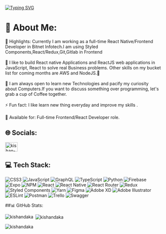 [![Typing SVG](https://readme-typing-svg.demolab.com?font=Fira+Code&pause=1000&width=435&lines=React+Native+Developer+%F0%9F%98%8E)](https://git.io/typing-svg)

# 💫 About Me:
🔭 Highlights: Currently I am working as a full-time React Native/Frontend Developer in Bitnet Infotech.I am using Styled Components,React/Redux,Git,Gitlab in Frontend <br><br>🌱 I like to build React native Applications and ReactJS web applications in JavaScript, React to solve real Business problems. Other skills on my bucket list for coming months are AWS and NodeJS.🙂<br><br>👯 I am always open to learn new Technologies and pacify my curiosity about Computers.If you want to discuss something over programming, let's grab a cup of Coffee together.<br><br>⚡ Fun fact: I like learn new thing everyday and improve my skills .<br><br>👋 Available for: Full-time Frontend/React Developer role.


## 🌐 Socials:
<p align="left">
<a href="https://linkedin.com/in/kishan-daka" target="blank"><img align="center" src="https://raw.githubusercontent.com/rahuldkjain/github-profile-readme-generator/master/src/images/icons/Social/linked-in-alt.svg" alt="kishan-daka" height="30" width="40" /></a>
</p>


## 💻 Tech Stack:
![CSS3](https://img.shields.io/badge/css3-%231572B6.svg?style=for-the-badge&logo=css3&logoColor=white) ![JavaScript](https://img.shields.io/badge/javascript-%23323330.svg?style=for-the-badge&logo=javascript&logoColor=%23F7DF1E) ![GraphQL](https://img.shields.io/badge/-GraphQL-E10098?style=for-the-badge&logo=graphql&logoColor=white) ![TypeScript](https://img.shields.io/badge/typescript-%23007ACC.svg?style=for-the-badge&logo=typescript&logoColor=white) ![Python](https://img.shields.io/badge/python-3670A0?style=for-the-badge&logo=python&logoColor=ffdd54) ![Firebase](https://img.shields.io/badge/firebase-%23039BE5.svg?style=for-the-badge&logo=firebase) ![Expo](https://img.shields.io/badge/expo-1C1E24?style=for-the-badge&logo=expo&logoColor=#D04A37) ![NPM](https://img.shields.io/badge/NPM-%23000000.svg?style=for-the-badge&logo=npm&logoColor=white) ![React](https://img.shields.io/badge/react-%2320232a.svg?style=for-the-badge&logo=react&logoColor=%2361DAFB) ![React Native](https://img.shields.io/badge/react_native-%2320232a.svg?style=for-the-badge&logo=react&logoColor=%2361DAFB) ![React Router](https://img.shields.io/badge/React_Router-CA4245?style=for-the-badge&logo=react-router&logoColor=white) ![Redux](https://img.shields.io/badge/redux-%23593d88.svg?style=for-the-badge&logo=redux&logoColor=white) ![Styled Components](https://img.shields.io/badge/styled--components-DB7093?style=for-the-badge&logo=styled-components&logoColor=white) ![Yarn](https://img.shields.io/badge/yarn-%232C8EBB.svg?style=for-the-badge&logo=yarn&logoColor=white) 	![Figma](https://img.shields.io/badge/figma-%23F24E1E.svg?style=for-the-badge&logo=figma&logoColor=white) ![Adobe XD](https://img.shields.io/badge/Adobe%20XD-470137?style=for-the-badge&logo=Adobe%20XD&logoColor=#FF61F6) ![Adobe Illustrator](https://img.shields.io/badge/adobeillustrator-%23FF9A00.svg?style=for-the-badge&logo=adobeillustrator&logoColor=white) ![ESLint](https://img.shields.io/badge/ESLint-4B3263?style=for-the-badge&logo=eslint&logoColor=white) ![Postman](https://img.shields.io/badge/Postman-FF6C37?style=for-the-badge&logo=postman&logoColor=white) ![Trello](https://img.shields.io/badge/Trello-%23026AA7.svg?style=for-the-badge&logo=Trello&logoColor=white) ![Swagger](https://img.shields.io/badge/-Swagger-%23Clojure?style=for-the-badge&logo=swagger&logoColor=white)


##📊 GitHub Stats:
<p><img align="left" src="https://github-readme-stats.vercel.app/api/top-langs?username=kishandaka&show_icons=true&locale=en&layout=compact" alt="kishandaka" /></p>

<p>&nbsp;<img align="center" src="https://github-readme-stats.vercel.app/api?username=kishandaka&show_icons=true&locale=en" alt="kishandaka" /></p>

<p><img align="center" src="https://github-readme-streak-stats.herokuapp.com/?user=kishandaka&" alt="kishandaka" /></p>

